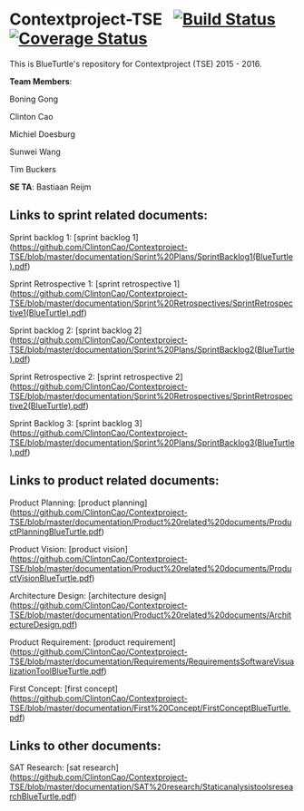 # Contextproject-TSE &nbsp; [![Build Status](https://travis-ci.org/ClintonCao/Contextproject-TSE.svg?branch=master)](https://travis-ci.org/ClintonCao/Contextproject-TSE) [![Coverage Status](https://coveralls.io/repos/github/ClintonCao/Contextproject-TSE/badge.svg?branch=master)](https://coveralls.io/github/ClintonCao/Contextproject-TSE?branch=master)
This is BlueTurtle's repository for Contextproject (TSE) 2015 - 2016. 

**Team Members**:

Boning Gong

Clinton Cao

Michiel Doesburg

Sunwei Wang

Tim Buckers

**SE TA**: Bastiaan Reijm


## Links to sprint related documents:

Sprint backlog 1: [sprint backlog 1] (https://github.com/ClintonCao/Contextproject-TSE/blob/master/documentation/Sprint%20Plans/SprintBacklog1(BlueTurtle).pdf)

Sprint Retrospective 1: [sprint retrospective 1] (https://github.com/ClintonCao/Contextproject-TSE/blob/master/documentation/Sprint%20Retrospectives/SprintRetrospective1(BlueTurtle).pdf)

Sprint backlog 2: [sprint backlog 2] (https://github.com/ClintonCao/Contextproject-TSE/blob/master/documentation/Sprint%20Plans/SprintBacklog2(BlueTurtle).pdf)

Sprint Retrospective 2: [sprint retrospective 2] (https://github.com/ClintonCao/Contextproject-TSE/blob/master/documentation/Sprint%20Retrospectives/SprintRetrospective2(BlueTurtle).pdf)

Sprint Backlog 3: [sprint backlog 3] (https://github.com/ClintonCao/Contextproject-TSE/blob/master/documentation/Sprint%20Plans/SprintBacklog3(BlueTurtle).pdf)


## Links to product related documents:

Product Planning: [product planning] (https://github.com/ClintonCao/Contextproject-TSE/blob/master/documentation/Product%20related%20documents/ProductPlanningBlueTurtle.pdf)

Product Vision: [product vision] (https://github.com/ClintonCao/Contextproject-TSE/blob/master/documentation/Product%20related%20documents/ProductVisionBlueTurtle.pdf)

Architecture Design: [architecture design] (https://github.com/ClintonCao/Contextproject-TSE/blob/master/documentation/Product%20related%20documents/ArchitectureDesign.pdf)

Product Requirement: [product requirement] (https://github.com/ClintonCao/Contextproject-TSE/blob/master/documentation/Requirements/RequirementsSoftwareVisualizationToolBlueTurtle.pdf)

First Concept: [first concept] (https://github.com/ClintonCao/Contextproject-TSE/blob/master/documentation/First%20Concept/FirstConceptBlueTurtle.pdf)

## Links to other documents:

SAT Research: [sat research] (https://github.com/ClintonCao/Contextproject-TSE/blob/master/documentation/SAT%20research/StaticanalysistoolsresearchBlueTurtle.pdf)
